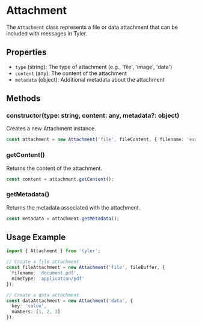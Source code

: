 # Attachment

The `Attachment` class represents a file or data attachment that can be included with messages in Tyler.

## Properties

- `type` (string): The type of attachment (e.g., 'file', 'image', 'data')
- `content` (any): The content of the attachment
- `metadata` (object): Additional metadata about the attachment

## Methods

### constructor(type: string, content: any, metadata?: object)

Creates a new Attachment instance.

```typescript
const attachment = new Attachment('file', fileContent, { filename: 'example.txt' });
```

### getContent()

Returns the content of the attachment.

```typescript
const content = attachment.getContent();
```

### getMetadata()

Returns the metadata associated with the attachment.

```typescript
const metadata = attachment.getMetadata();
```

## Usage Example

```typescript
import { Attachment } from 'tyler';

// Create a file attachment
const fileAttachment = new Attachment('file', fileBuffer, {
  filename: 'document.pdf',
  mimeType: 'application/pdf'
});

// Create a data attachment
const dataAttachment = new Attachment('data', {
  key: 'value',
  numbers: [1, 2, 3]
});
``` 